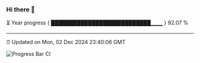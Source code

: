 ### Hi there 👋

⏳ Year progress { ███████████████████████████▁▁▁ } 92.07 %

---

⏰ Updated on Mon, 02 Dec 2024 23:40:06 GMT

![Progress Bar CI](https://github.com/IshwaranRudhara/GIT-ACTION/workflows/Progress%20Bar%20CI/badge.svg)

